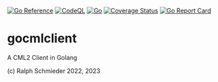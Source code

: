 [![Go Reference](https://pkg.go.dev/badge/github.com/rschmied/gocmlclient.svg)](https://pkg.go.dev/github.com/rschmied/gocmlclient) [![CodeQL](https://github.com/rschmied/gocmlclient/actions/workflows/codeql.yml/badge.svg)](https://github.com/rschmied/gocmlclient/actions/workflows/codeql.yml) [![Go](https://github.com/rschmied/gocmlclient/actions/workflows/go.yml/badge.svg)](https://github.com/rschmied/gocmlclient/actions/workflows/go.yml) [![Coverage Status](https://coveralls.io/repos/github/rschmied/gocmlclient/badge.svg?branch=main)](https://coveralls.io/github/rschmied/gocmlclient?branch=main) [![Go Report Card](https://goreportcard.com/badge/github.com/rschmied/gocmlclient)](https://goreportcard.com/report/github.com/rschmied/gocmlclient)

# gocmlclient

A CML2 Client in Golang

(c) Ralph Schmieder  2022, 2023
